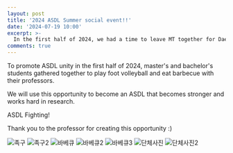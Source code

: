 ```yaml
---
layout: post
title: '2024 ASDL Summer social event!!'
date: '2024-07-19 10:00'
excerpt: >-
  In the first half of 2024, we had a time to leave MT together for Daebu Island to unite ASDL students.
comments: true
---
```

To promote ASDL unity in the first half of 2024, master's and bachelor's students gathered together to play foot volleyball and eat barbecue with their professors.

We will use this opportunity to become an ASDL that becomes stronger and works hard in research.

ASDL Fighting!

Thank you to the professor for creating this opportunity :)


![족구](https://github.com/user-attachments/assets/ce3962cf-17d8-4b56-b055-f18dedf70cd9)
![족구2](https://github.com/user-attachments/assets/90bbc49b-d854-48db-9935-33a76e70344c)
![바베큐](https://github.com/user-attachments/assets/2cb690f6-3feb-49fe-9f39-8137f12bf54e)
![바베큐2](https://github.com/user-attachments/assets/77fe2b00-2173-4e92-9b9a-b09a1bcb6819)
![바베큐3](https://github.com/user-attachments/assets/6bed5ce2-2899-40a0-ad25-3d50e5868c3d)
![단체사진](https://github.com/user-attachments/assets/f8187139-cbc8-4658-960e-9be1b0f7ec5f)
![단체사진2](https://github.com/user-attachments/assets/ca4c4fbc-41e7-4c43-a8d5-cd7ce0a22890)